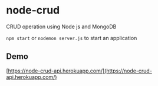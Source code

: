 # node-crud
CRUD operation using Node js and MongoDB

`npm start` or `nodemon server.js` to start an application

## Demo 
[https://node-crud-api.herokuapp.com/](https://node-crud-api.herokuapp.com/)
